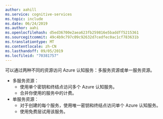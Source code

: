 ```yaml
---
author: aahill
ms.service: cognitive-services
ms.topic: include
ms.date: 06/24/2019
ms.author: aahi
ms.openlocfilehash: d5ed36700e2aea623fb259816e5baddff5215361
ms.sourcegitcommit: 49c4b9c797c09c92632d7cedfec0ac1cf783631b
ms.translationtype: MT
ms.contentlocale: zh-CN
ms.lasthandoff: 09/05/2019
ms.locfileid: "70381757"
---
```

<!-- > [!NOTE]
> Subscription owners can disable the creation of Cognitive Services resources for resource groups and subscriptions by applying [Azure policy](https://docs.microsoft.com/azure/governance/policy/overview#policy-definition), assigning a “Not allowed resource types” policy definition, and specifying **Microsoft.CognitiveServices/accounts** as the target resource type. -->
可以通过两种不同的资源访问 Azure 认知服务：多服务资源或单一服务资源。

* 多服务资源：
    * 使用单个密钥和终结点访问多个 Azure 认知服务。
    * 合并你使用的服务中的计费。
* 单服务资源：
    * 对于创建的每个服务，使用唯一密钥和终结点访问单个 Azure 认知服务。 
    * 使用免费层试用该服务。   
